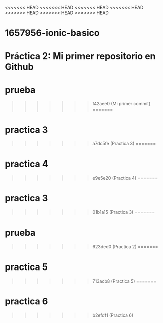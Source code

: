 <<<<<<< HEAD
<<<<<<< HEAD
<<<<<<< HEAD
<<<<<<< HEAD
<<<<<<< HEAD
<<<<<<< HEAD
<<<<<<< HEAD
# 1657956-ionic-basico
Práctica 2: Mi primer repositorio en Github
=======
# prueba
>>>>>>> f42aee0 (Mi primer commit)
=======
# practica 3
>>>>>>> a7dc5fe (Practica 3)
=======
# practica 4
>>>>>>> e9e5e20 (Practica 4)
=======
# practica 3
>>>>>>> 01b1a15 (Practica 3)
=======
# prueba
>>>>>>> 623ded0 (Practica 2)
=======
# practica 5
>>>>>>> 713acb8 (Practica 5)
=======
# practica 6
>>>>>>> b2efdf1 (Practica 6)
